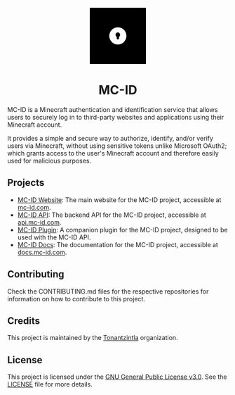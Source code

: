 <p align="center">
    <img alt="MC-ID" height="128px" src="website/static/assets/images/MC-ID.png">
</p>
<h1 align="center">MC-ID</h1>

MC-ID is a Minecraft authentication and identification service that allows users to securely log in to third-party websites and applications using their Minecraft account.

It provides a simple and secure way to authorize, identify, and/or verify users via Minecraft, without using sensitive tokens unlike Microsoft OAuth2; which grants access to the user's Minecraft account and therefore easily used for malicious purposes.

## Projects

- [MC-ID Website](website): The main website for the MC-ID project, accessible at [mc-id.com](https://mc-id.com).
- [MC-ID API](api): The backend API for the MC-ID project, accessible at [api.mc-id.com](https://api.mc-id.com).
- [MC-ID Plugin](plugin): A companion plugin for the MC-ID project, designed to be used with the MC-ID API.
- [MC-ID Docs](docs): The documentation for the MC-ID project, accessible at [docs.mc-id.com](https://docs.mc-id.com).

## Contributing

Check the CONTRIBUTING.md files for the respective repositories for information on how to contribute to this project.

## Credits

This project is maintained by the [Tonantzintla](https://github.com/Tonantzintla) organization.

## License

This project is licensed under the [GNU General Public License v3.0](https://www.gnu.org/licenses/gpl-3.0.en.html). See the [LICENSE](LICENSE) file for more details.
